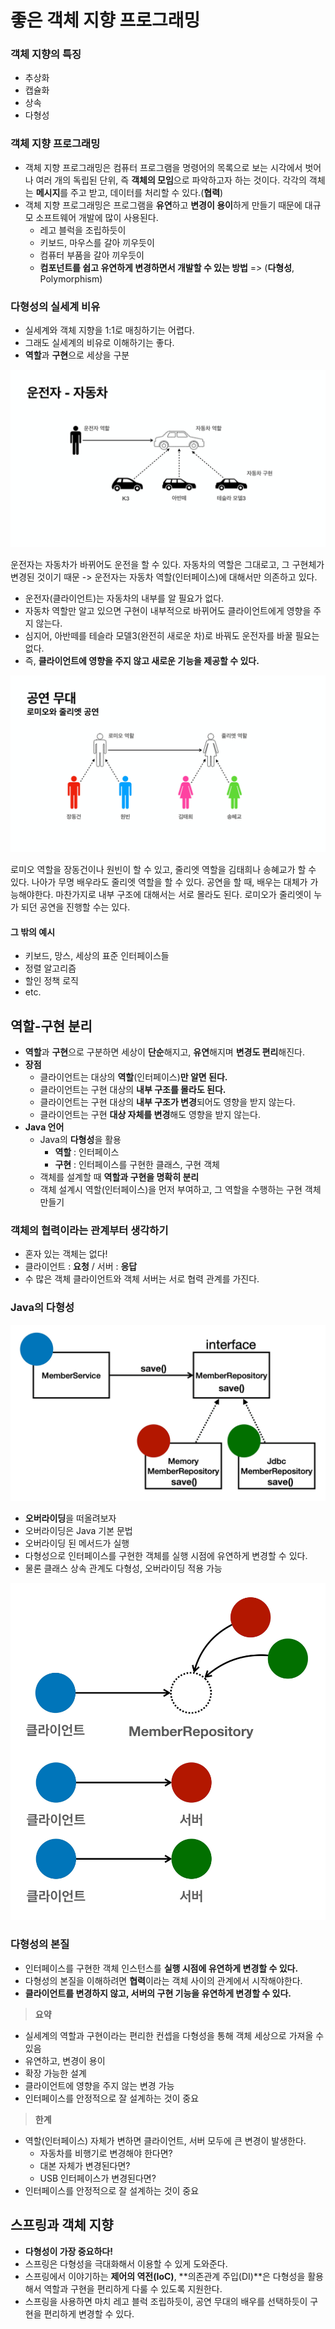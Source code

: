 # 좋은 객체 지향 프로그래밍

### 객체 지향의 특징

- 추상화
- 캡슐화
- 상속
- 다형성



### 객체 지향 프로그래밍

- 객체 지향 프로그래밍은 컴퓨터 프로그램을 명령어의 목록으로 보는 시각에서 벗어나 여러 개의 독립된 단위, 즉 **객체의 모임**으로 파악하고자 하는 것이다. 각각의 객체는 **메시지**를 주고 받고, 데이터를 처리할 수 있다.(**협력**)
- 객체 지향 프로그래밍은 프로그램을 **유연**하고 **변경이 용이**하게 만들기 때문에 대규모 소프트웨어 개발에 많이 사용된다.
  - 레고 블럭을 조립하듯이
  - 키보드, 마우스를 갈아 끼우듯이
  - 컴퓨터 부품을 갈아 끼우듯이
  - **컴포넌트를 쉽고 유연하게 변경하면서 개발할 수 있는 방법** => (**다형성**, Polymorphism)



### 다형성의 실세계 비유

- 실세계와 객체 지향을 1:1로 매칭하기는 어렵다.
- 그래도 실세계의 비유로 이해하기는 좋다.
- **역할**과 **구현**으로 세상을 구분

![운전자-자동차](../asset/car_interface_of_real_world.jpg)

운전자는 자동차가 바뀌어도 운전을 할 수 있다. 자동차의 역할은 그대로고, 그 구현체가 변경된 것이기 때문 -> 운전자는 자동차 역할(인터페이스)에 대해서만 의존하고 있다.

- 운전자(클라이언트)는 자동차의 내부를 알 필요가 없다.
- 자동차 역할만 알고 있으면 구현이 내부적으로 바뀌어도 클라이언트에게 영향을 주지 않는다.
- 심지어, 아반떼를 테슬라 모델3(완전히 새로운 차)로 바꿔도 운전자를 바꿀 필요는 없다.
- 즉, **클라이언트에 영향을 주지 않고 새로운 기능을 제공할 수 있다.**

![공연 - 무대](../asset/actor_interface_of_real_world.jpg)

로미오 역할을 장동건이나 원빈이 할 수 있고, 줄리엣 역할을 김태희나 송혜교가 할 수 있다. 나아가 무명 배우라도 줄리엣 역할을 할 수 있다. 공연을 할 때, 배우는 대체가 가능해야한다. 마찬가지로 내부 구조에 대해서는 서로 몰라도 된다. 로미오가 줄리엣이 누가 되던 공연을 진행할 수는 있다.



#### 그 밖의 예시

- 키보드, 망스, 세상의 표준 인터페이스들
- 정렬 알고리즘
- 할인 정책 로직
- etc.



## 역할-구현 분리

- **역할**과 **구현**으로 구분하면 세상이 **단순**해지고, **유연**해지며 **변경도 편리**해진다.
- **장점**
  - 클라이언트는 대상의 **역할**(인터페이스)**만 알면 된다.**
  - 클라이언트는 구현 대상의 **내부 구조를 몰라도 된다.**
  - 클라이언트는 구현 대상의 **내부 구조가 변경**되어도 영향을 받지 않는다.
  - 클라이언트는 구현 **대상 자체를 변경**해도 영향을 받지 않는다.
- **Java 언어**
  - Java의 **다형성**을 활용
    - **역할** : 인터페이스
    - **구현** : 인터페이스를 구현한 클래스, 구현 객체
  - 객체를 설계할 때 **역할과 구현을 명확히 분리**
  - 객체 설계시 역할(인터페이스)을 먼저 부여하고, 그 역할을 수행하는 구현 객체 만들기



### 객체의 협력이라는 관계부터 생각하기

- 혼자 있는 객체는 없다!
- 클라이언트 : **요청** / 서버 : **응답**
- 수 많은 객체 클라이언트와 객체 서버는 서로 협력 관계를 가진다.





### Java의 다형성

![자바의 다형성](../asset/polymorphism_of_java.jpg)

- **오버라이딩**을 떠올려보자
- 오버라이딩은 Java 기본 문법
- 오버라이딩 된 메서드가 실행
- 다형성으로 인터페이스를 구현한 객체를 실행 시점에 유연하게 변경할 수 있다.
- 물론 클래스 상속 관계도 다형성, 오버라이딩 적용 가능



![자바의 다형성 예시](../asset/polymorphism_example_of_java.jpg)



### 다형성의 본질

- 인터페이스를 구현한 객체 인스턴스를 **실행 시점에 유연하게 변경할 수 있다.**
- 다형성의 본질을 이해하려면 **협력**이라는 객체 사이의 관계에서 시작해야한다.
- **클라이언트를 변경하지 않고, 서버의 구현 기능을 유연하게 변경할 수 있다.**



> **요약**

- 실세계의 역할과 구현이라는 편리한 컨셉을 다형성을 통해 객체 세상으로 가져올 수 있음
- 유연하고, 변경이 용이
- 확장 가능한 설계
- 클라이언트에 영향을 주지 않는 변경 가능
- 인터페이스를 안정적으로 잘 설계하는 것이 중요



> **한계**

- 역할(인터페이스) 자체가 변하면 클라이언트, 서버 모두에 큰 변경이 발생한다.
  - 자동차를 비행기로 변경해야 한다면? 
  - 대본 자체가 변경된다면?
  - USB 인터페이스가 변경된다면?
- 인터페이스를 안정적으로 잘 설계하는 것이 중요





## 스프링과 객체 지향

- **다형성이 가장 중요하다!**
- 스프링은 다형성을 극대화해서 이용할 수 있게 도와준다.
- 스프링에서 이야기하는 **제어의 역전(IoC)**, **의존관계 주입(DI)**은 다형성을 활용해서 역할과 구현을 편리하게 다룰 수 있도록 지원한다.
- 스프링을 사용하면 마치 레고 블럭 조립하듯이, 공연 무대의 배우를 선택하듯이 구현을 편리하게 변경할 수 있다.





